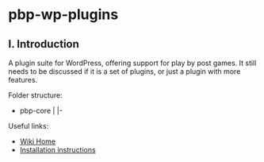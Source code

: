 pbp-wp-plugins
==============

## I. Introduction

A plugin suite for WordPress, offering support for play by post games.
It still needs to be discussed if it is a set of plugins, or just a plugin with more features.

Folder structure:
- pbp-core
   |
   |-

Useful links:
* [Wiki Home](https://github.com/tabletopgamer/pbp-wp-core-plugin/wiki/Home)
* [Installation instructions](https://github.com/tabletopgamer/pbp-wp-core-plugin/wiki/Installation-Instructions)

